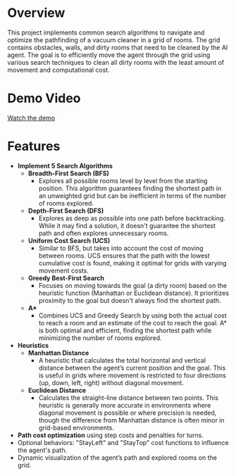 # Overview
This project implements common search algorithms to navigate and optimize the pathfinding of a vacuum cleaner in a grid of rooms. The grid contains obstacles, walls, and dirty rooms that need to be cleaned by the AI agent. The goal is to efficiently move the agent through the grid using various search techniques to clean all dirty rooms with the least amount of movement and computational cost.

# Demo Video
[Watch the demo](demo.mp4)


# Features
- **Implement 5 Search Algorithms**
    - **Breadth-First Search (BFS)**
      - Explores all possible rooms level by level from the starting position. This algorithm guarantees finding the shortest path in an unweighted grid but can be inefficient in terms of the number of rooms explored.
    - **Depth-First Search (DFS)**
      - Explores as deep as possible into one path before backtracking. While it may find a solution, it doesn't guarantee the shortest path and often explores unnecessary rooms.
    - **Uniform Cost Search (UCS)**
      - Similar to BFS, but takes into account the cost of moving between rooms. UCS ensures that the path with the lowest cumulative cost is found, making it optimal for grids with varying movement costs.
    - **Greedy Best-First Search**
      - Focuses on moving towards the goal (a dirty room) based on the heuristic function (Manhattan or Euclidean distance). It prioritizes proximity to the goal but doesn't always find the shortest path.
    - __A*__
      - Combines UCS and Greedy Search by using both the actual cost to reach a room and an estimate of the cost to reach the goal. A* is both optimal and efficient, finding the shortest path while minimizing the number of rooms explored.
- **Heuristics**
    - **Manhattan Distance**
      - A heuristic that calculates the total horizontal and vertical distance between the agent’s current position and the goal. This is useful in grids where movement is restricted to four directions (up, down, left, right) without diagonal movement.
    - **Euclidean Distance**
      - Calculates the straight-line distance between two points. This heuristic is generally more accurate in environments where diagonal movement is possible or where precision is needed, though the difference from Manhattan distance is often minor in grid-based environments.
- **Path cost optimization** using step costs and penalties for turns.
- Optional behaviors: "StayLeft" and "StayTop" cost functions to influence the agent's path.
- Dynamic visualization of the agent’s path and explored rooms on the grid.
